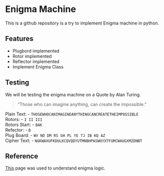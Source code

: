 # Enigma Machine

This is a github repository is a try to implement Enigma machine in python.

## Features
- Plugbord implemented
- Rotor implemented
- Reflector implemented
- Implement Enigma Class

## Testing

We will be testing the enigma machine on a Quote by Alan Turing.

> “Those who can imagine anything, can create the impossible.”


Plain Text: - `THOSEWHOCANIMAGINEANYTHINGCANCREATETHEIMPOSSIBLE`<br>
Rotors: - `I II III`<br>
Rotors Start: - `BAK`<br>
Refector: - `B`<br>
Plug Board: - `WV NO DM RS GH PL YE TJ IB KQ AZ`<br>
Cipher Text: - `NGKWAXUFKDULKCQVQDYUTMNBHPASWUYXTFUMCWAUGXMZDNBT`


## Reference

[This](https://piotte13.github.io/enigma-cipher/) page was used to understand enigma logic.